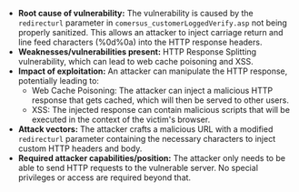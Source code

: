- **Root cause of vulnerability:** The vulnerability is caused by the `redirecturl` parameter in `comersus_customerLoggedVerify.asp` not being properly sanitized. This allows an attacker to inject carriage return and line feed characters (%0d%0a) into the HTTP response headers.
- **Weaknesses/vulnerabilities present:** HTTP Response Splitting vulnerability, which can lead to web cache poisoning and XSS.
- **Impact of exploitation:** An attacker can manipulate the HTTP response, potentially leading to:
  - Web Cache Poisoning: The attacker can inject a malicious HTTP response that gets cached, which will then be served to other users.
  - XSS: The injected response can contain malicious scripts that will be executed in the context of the victim's browser.
- **Attack vectors:** The attacker crafts a malicious URL with a modified `redirecturl` parameter containing the necessary characters to inject custom HTTP headers and body.
- **Required attacker capabilities/position:** The attacker only needs to be able to send HTTP requests to the vulnerable server. No special privileges or access are required beyond that.